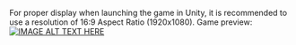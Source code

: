 For proper display when launching the game in Unity, it is recommended to use a resolution of 16:9 Aspect Ratio (1920x1080).
Game preview: 
[![IMAGE ALT TEXT HERE](https://img.youtube.com/vi/RXC2gXL5Hq0/maxresdefault.jpg)](https://www.youtube.com/watch?v=RXC2gXL5Hq0)
